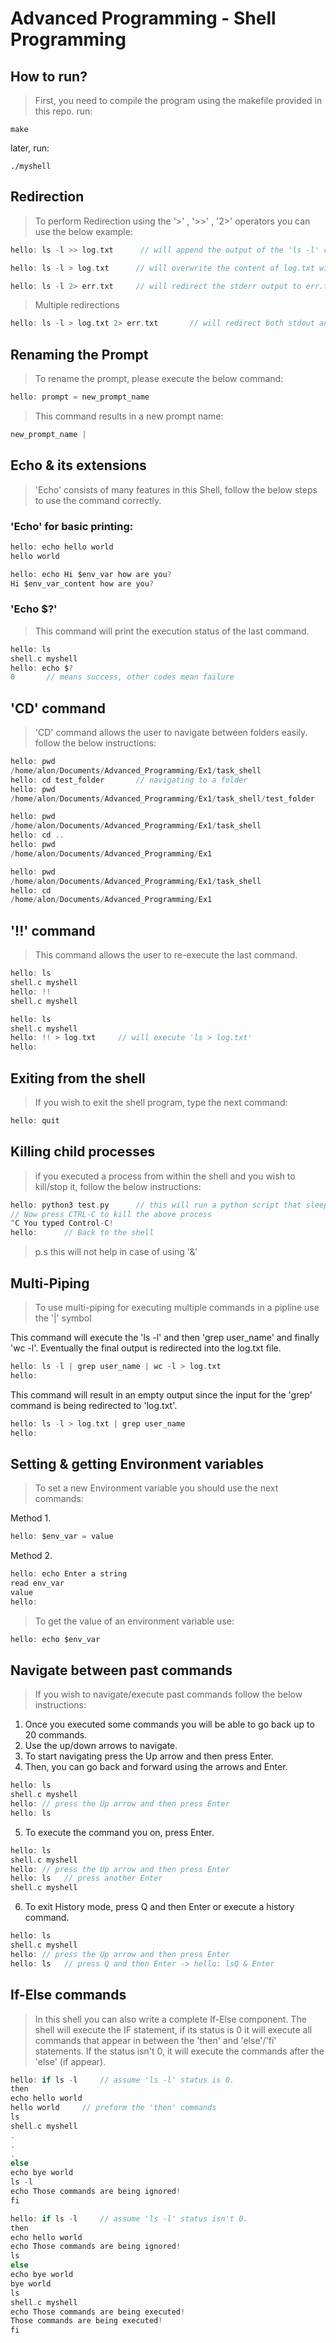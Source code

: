 # Advanced Programming - Shell Programming

## How to run?
> First, you need to compile the program using the makefile provided in this repo.
run:
```
make
```
later, run:
```
./myshell
```

## Redirection
> To perform Redirection using the '>' , '>>' , '2>' operators you can use the below example:

```C 
hello: ls -l >> log.txt      // will append the output of the 'ls -l' command to the EOF of log.txt
```

```C
hello: ls -l > log.txt      // will overwrite the content of log.txt with the output of 'ls -l'
```

```C
hello: ls -l 2> err.txt     // will redirect the stderr output to err.txt
```

> Multiple redirections
```C
hello: ls -l > log.txt 2> err.txt       // will redirect both stdout and stderr to log.txt and err.txt, will work for '>>' too.
```

## Renaming the Prompt
> To rename the prompt, please execute the below command:

```C
hello: prompt = new_prompt_name
```

> This command results in a new prompt name:
```C 
new_prompt_name |
```

## Echo & its extensions
> 'Echo' consists of many features in this Shell, follow the below steps to use the command correctly.

### 'Echo' for basic printing:
```C
hello: echo hello world
hello world
```

```C
hello: echo Hi $env_var how are you?
Hi $env_var_content how are you?
```

### 'Echo $?'
> This command will print the execution status of the last command.

```C
hello: ls
shell.c myshell
hello: echo $?
0       // means success, other codes mean failure
```

## 'CD' command
> 'CD' command allows the user to navigate between folders easily. follow the below instructions:

```C
hello: pwd
/home/alon/Documents/Advanced_Programming/Ex1/task_shell
hello: cd test_folder       // navigating to a folder
hello: pwd
/home/alon/Documents/Advanced_Programming/Ex1/task_shell/test_folder
```

```C
hello: pwd
/home/alon/Documents/Advanced_Programming/Ex1/task_shell
hello: cd ..
hello: pwd
/home/alon/Documents/Advanced_Programming/Ex1
```

```C
hello: pwd
/home/alon/Documents/Advanced_Programming/Ex1/task_shell
hello: cd
/home/alon/Documents/Advanced_Programming/Ex1
```

## '!!' command
> This command allows the user to re-execute the last command.

```C
hello: ls
shell.c myshell
hello: !!
shell.c myshell
```

```C
hello: ls
shell.c myshell
hello: !! > log.txt     // will execute 'ls > log.txt'
hello:
```

## Exiting from the shell
> If you wish to exit the shell program, type the next command:

```C 
hello: quit
```

## Killing child processes 
> if you executed a process from within the shell and you wish to kill/stop it, 
> follow the below instructions:

```C
hello: python3 test.py      // this will run a python script that sleeps for 10s
// Now press CTRL-C to kill the above process
^C You typed Control-C!
hello:      // Back to the shell
```

> p.s this will not help in case of using '&'


## Multi-Piping
> To use multi-piping for executing multiple commands in a pipline use the '|' symbol

This command will execute the 'ls -l' and then 'grep user_name' and finally 'wc -l'.
Eventually the final output is redirected into the log.txt file.

```C
hello: ls -l | grep user_name | wc -l > log.txt
hello:
```

This command will result in an empty output since the input for the 'grep' command 
is being redirected to 'log.txt'.

```C
hello: ls -l > log.txt | grep user_name
hello:
```

## Setting & getting Environment variables
> To set a new Environment variable you should use the next commands:

Method 1.

```C
hello: $env_var = value
```

Method 2.

```C
hello: echo Enter a string
read env_var
value
hello:
```

> To get the value of an environment variable use:

```C
hello: echo $env_var
```


## Navigate between past commands
> If you wish to navigate/execute past commands follow the below instructions:

1. Once you executed some commands you will be able to go back up to 20 commands.
2. Use the up/down arrows to navigate.
3. To start navigating press the Up arrow and then press Enter.
4. Then, you can go back and forward using the arrows and Enter.

```C 
hello: ls
shell.c myshell
hello: // press the Up arrow and then press Enter
hello: ls
```

5. To execute the command you on, press Enter.

```C 
hello: ls
shell.c myshell
hello: // press the Up arrow and then press Enter
hello: ls   // press another Enter
shell.c myshell
```

6. To exit History mode, press Q and then Enter or execute a history command.

```C 
hello: ls
shell.c myshell
hello: // press the Up arrow and then press Enter
hello: ls   // press Q and then Enter -> hello: lsQ & Enter
```

## If-Else commands
> In this shell you can also write a complete If-Else component.
> The shell will execute the IF statement, if its status is 0 it will execute all commands 
> that appear in between the 'then' and 'else'/'fi' statements.
> If the status isn't 0, it will execute the commands after the 'else' (if appear).

```C
hello: if ls -l     // assume 'ls -l' status is 0.
then
echo hello world
hello world     // preform the 'then' commands
ls 
shell.c myshell
.
.
.
else
echo bye world
ls -l
echo Those commands are being ignored!
fi
```


```C
hello: if ls -l     // assume 'ls -l' status isn't 0.
then
echo hello world
echo Those commands are being ignored!
ls 
else
echo bye world
bye world
ls
shell.c myshell
echo Those commands are being executed!
Those commands are being executed!
fi
```